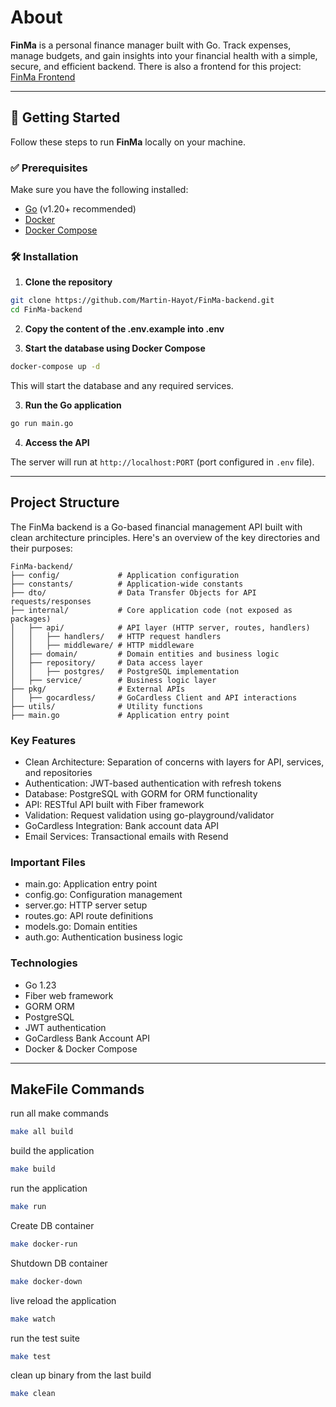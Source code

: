 # About

**FinMa** is a personal finance manager built with Go. Track expenses, manage budgets, and gain insights into your financial health with a simple, secure, and efficient backend.
There is also a frontend for this project: [FinMa Frontend](https://github.com/Martin-Hayot/FinMa-frontend.git) 

---

## 🚀 Getting Started

Follow these steps to run **FinMa** locally on your machine.

### ✅ Prerequisites

Make sure you have the following installed:

* [Go](https://go.dev/doc/install) (v1.20+ recommended)
* [Docker](https://www.docker.com/products/docker-desktop/)
* [Docker Compose](https://docs.docker.com/compose/install/)

### 🛠️ Installation

1. **Clone the repository**

```bash
git clone https://github.com/Martin-Hayot/FinMa-backend.git
cd FinMa-backend
```

2. **Copy the content of the .env.example into .env**

2. **Start the database using Docker Compose**

```bash
docker-compose up -d
```

This will start the database and any required services.

3. **Run the Go application**

```bash
go run main.go
```

4. **Access the API**

The server will run at `http://localhost:PORT` (port configured in `.env` file).

---
## **Project Structure**
The FinMa backend is a Go-based financial management API built with clean architecture principles. Here's an overview of the key directories and their purposes:

```
FinMa-backend/
├── config/             # Application configuration 
├── constants/          # Application-wide constants
├── dto/                # Data Transfer Objects for API requests/responses
├── internal/           # Core application code (not exposed as packages)
│   ├── api/            # API layer (HTTP server, routes, handlers)
│   │   ├── handlers/   # HTTP request handlers
│   │   ├── middleware/ # HTTP middleware
│   ├── domain/         # Domain entities and business logic
│   ├── repository/     # Data access layer
│   │   ├── postgres/   # PostgreSQL implementation
│   ├── service/        # Business logic layer
├── pkg/                # External APIs
│   ├── gocardless/     # GoCardless Client and API interactions
├── utils/              # Utility functions
├── main.go             # Application entry point
```

### Key Features
- Clean Architecture: Separation of concerns with layers for API, services, and repositories
- Authentication: JWT-based authentication with refresh tokens
- Database: PostgreSQL with GORM for ORM functionality
- API: RESTful API built with Fiber framework
- Validation: Request validation using go-playground/validator
- GoCardless Integration: Bank account data API
- Email Services: Transactional emails with Resend
### Important Files
- main.go: Application entry point
- config.go: Configuration management
- server.go: HTTP server setup
- routes.go: API route definitions
- models.go: Domain entities
- auth.go: Authentication business logic

### Technologies
- Go 1.23
- Fiber web framework
- GORM ORM
- PostgreSQL
- JWT authentication
- GoCardless Bank Account API
- Docker & Docker Compose

---

## MakeFile Commands

run all make commands 
```bash
make all build
```

build the application
```bash
make build
```

run the application
```bash
make run
```

Create DB container
```bash
make docker-run
```

Shutdown DB container
```bash
make docker-down
```

live reload the application
```bash
make watch
```

run the test suite
```bash
make test
```

clean up binary from the last build
```bash
make clean
```
